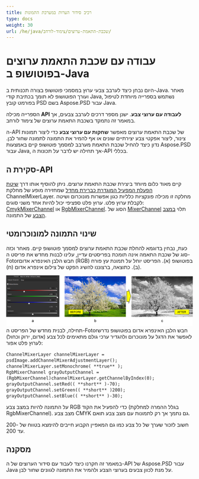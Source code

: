 ```yaml
---
title: רכיב סידור הערות במערכת התמונות
type: docs
weight: 30
url: /he/java/שכבת-התאמת-ערוצים/צימוד-לורחב/
---
```


# עבודה עם שכבת התאמת ערוצים בפוטושופ ב-Java

היום נבחן כיצד לערבב צבעי ערוץ במסמכי פוטושופ בצורה תכנותית ב-Java. מאחר ועורך הפוטושופ לא תומך בכתיבת קודי Java, נשתמש בספרייה מיוחדת לטיפול בפורמט קובץ PSD בשם Aspose.PSD עבור Java.

הספרייה מכילה **API לעבודה עם ערוצי צבע**. ישנן מספר דרכים לערבב צבעים, אך במאמר זה נתמקד בשכבת התאמת ערוצים של צימוד לורחב.

ה-API של שכבת התאמת ערוצים מאפשר **שחקות עם ערוצי צבע** כדי ליצור תמונות צינור, ליצור אפקטי צבע יצירתיים שונים או אף להמיר את התמונה לתמונה שחור לבן. נדון כיצד להחיל שכבת התאמת מערבב למסמך פוטושופ קיים באמצעות Aspose.PSD עבור Java, אך תחילה יש לדבר על תכונות ה-API בכללי.

## סקירת ה-API

קיים מאוד כלום מיוחד ביצירת שכבת התאמת ערוצים. ניתן להוסיף אותו דרך [שיטת הפעלת המפעיל המוגדרת כברירת מחדל](https://reference.aspose.com/psd/java/com.aspose.psd.fileformats.psd/PsdImage#addChannelMixerAdjustmentLayer--) שמחזירה מופע של מחלקת ChannelMixerLayer. מחלקה זו מכילה פונקציות כלליות כגון אפשרות מונוכרום ושיטה לקבלת ערוץ פלט. ערוץ פלט ספציפי יכול להיות אחד משני סוגים: [CmykMixerChannel](https://reference.aspose.com/psd/java/com.aspose.psd.fileformats.psd.layers.adjustmentlayers/CmykMixerChannel) או [RgbMixerChannel](https://reference.aspose.com/psd/java/com.aspose.psd.fileformats.psd.layers.adjustmentlayers/RgbMixerChannel). הסוג של [MixerChannel](https://reference.aspose.com/psd/java/com.aspose.psd.fileformats.psd.layers.adjustmentlayers/mixerchannel) תלוי [במצב הצבע](https://reference.aspose.com/psd/java/com.aspose.psd.fileformats.psd/PsdImage#getColorMode--) של התמונה.

## שינוי התמונה למונוכרומטי

כעת, נבחין בדוגמא להחלת שכבת התאמת ערוצים למסמך פוטושופ קיים. מאחר וכזה סוג של שכבת התאמה אינה תומכת בפריסטים עדיין, עלינו לבנות מחדש את פריסט ה-Fotorחבש הלבן האינפרא אדום (RGB) בפוטושופ (א). הפריסט יוחל על תמונת עץ פורח (ב). כתוצאה, ברצוננו להשיג הפקט של צילום אינפרא אדום (ח).

![דוגמת שכבת התאמת ערוצים לתמונת PS](channel-mixer-adjustment-psd-layer-figure-1.png) תחילה, לבנית מחדש של הפריסט ה-Fotorחבש הלבן האינפרא אדום בפוטושופ נדרש לאפשר את הדגל על מונוכרום ולהגדיר ערכי גולם מתאימים לכל צבע (אדום, ירוק וכחול) לערוץ פלט אפור:

    ChannelMixerLayer channelMixerLayer = psdImage.addChannelMixerAdjustmentLayer();
    channelMixerLayer.setMonochrome( **true** );
    RgbMixerChannel grayOutputChannel = (RgbMixerChannel)channelMixerLayer.getChannelByIndex(0);
    grayOutputChannel.setRed(( **short** )-70);
    grayOutputChannel.setGreen(( **short** )200);
    grayOutputChannel.setBlue(( **short** )-30);

על התמונה להיות במצב צבע RGB כדי להפעיל את הקוד (בגלל ההמרה למחלקת RgbMixerChannel). מצב צבע CMYK גם נתמך אך רק לתמונות עם מצב צבע תואם.

חשוב לזכור שערך של כל צבע כמו גם המאפיין הקבוע חייבים להימצא בטווח של -200 עד 200.

## מסקנה

במאמר זה חקרנו כיצד לעבוד עם סידור הערוצים של ה-API של Aspose.PSD עבור Java על מנת לכוון צבעים בערוצי הצבע ולהמיר את התמונה לגוונים שחור לבן.
